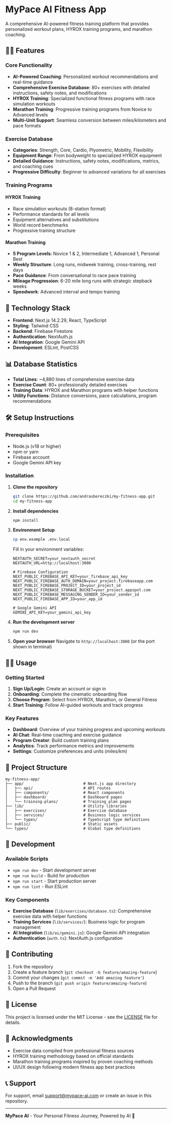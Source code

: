 # MyPace AI Fitness App

A comprehensive AI-powered fitness training platform that provides personalized workout plans, HYROX training programs, and marathon coaching.

## 🏋️‍♂️ Features

### Core Functionality
- **AI-Powered Coaching**: Personalized workout recommendations and real-time guidance
- **Comprehensive Exercise Database**: 80+ exercises with detailed instructions, safety notes, and modifications
- **HYROX Training**: Specialized functional fitness programs with race simulation workouts
- **Marathon Training**: Progressive training programs from Novice to Advanced levels
- **Multi-Unit Support**: Seamless conversion between miles/kilometers and pace formats

### Exercise Database
- **Categories**: Strength, Core, Cardio, Plyometric, Mobility, Flexibility
- **Equipment Range**: From bodyweight to specialized HYROX equipment
- **Detailed Guidance**: Instructions, safety notes, modifications, metrics, and coaching cues
- **Progressive Difficulty**: Beginner to advanced variations for all exercises

### Training Programs

#### HYROX Training
- Race simulation workouts (8-station format)
- Performance standards for all levels
- Equipment alternatives and substitutions
- World record benchmarks
- Progressive training structure

#### Marathon Training
- **5 Program Levels**: Novice 1 & 2, Intermediate 1, Advanced 1, Personal Best
- **Weekly Structure**: Long runs, midweek training, cross-training, rest days
- **Pace Guidance**: From conversational to race pace training
- **Mileage Progression**: 6-20 mile long runs with strategic stepback weeks
- **Speedwork**: Advanced interval and tempo training

## 🚀 Technology Stack

- **Frontend**: Next.js 14.2.29, React, TypeScript
- **Styling**: Tailwind CSS
- **Backend**: Firebase Firestore
- **Authentication**: NextAuth.js
- **AI Integration**: Google Gemini API
- **Development**: ESLint, PostCSS

## 📊 Database Statistics

- **Total Lines**: ~4,880 lines of comprehensive exercise data
- **Exercise Count**: 80+ professionally detailed exercises
- **Training Data**: HYROX and Marathon programs with helper functions
- **Utility Functions**: Distance conversions, pace calculations, program recommendations

## 🛠️ Setup Instructions

### Prerequisites
- Node.js (v18 or higher)
- npm or yarn
- Firebase account
- Google Gemini API key

### Installation

1. **Clone the repository**
   ```bash
   git clone https://github.com/andrasbereczki/my-fitness-app.git
   cd my-fitness-app
   ```

2. **Install dependencies**
   ```bash
   npm install
   ```

3. **Environment Setup**
   ```bash
   cp env.example .env.local
   ```
   
   Fill in your environment variables:
   ```env
   NEXTAUTH_SECRET=your_nextauth_secret
   NEXTAUTH_URL=http://localhost:3000
   
   # Firebase Configuration
   NEXT_PUBLIC_FIREBASE_API_KEY=your_firebase_api_key
   NEXT_PUBLIC_FIREBASE_AUTH_DOMAIN=your_project.firebaseapp.com
   NEXT_PUBLIC_FIREBASE_PROJECT_ID=your_project_id
   NEXT_PUBLIC_FIREBASE_STORAGE_BUCKET=your_project.appspot.com
   NEXT_PUBLIC_FIREBASE_MESSAGING_SENDER_ID=your_sender_id
   NEXT_PUBLIC_FIREBASE_APP_ID=your_app_id
   
   # Google Gemini API
   GEMINI_API_KEY=your_gemini_api_key
   ```

4. **Run the development server**
   ```bash
   npm run dev
   ```

5. **Open your browser**
   Navigate to `http://localhost:3000` (or the port shown in terminal)

## 🏃‍♀️ Usage

### Getting Started
1. **Sign Up/Login**: Create an account or sign in
2. **Onboarding**: Complete the cinematic onboarding flow
3. **Choose Program**: Select from HYROX, Marathon, or General Fitness
4. **Start Training**: Follow AI-guided workouts and track progress

### Key Features
- **Dashboard**: Overview of your training progress and upcoming workouts
- **AI Chat**: Real-time coaching and exercise guidance
- **Program Creator**: Build custom training plans
- **Analytics**: Track performance metrics and improvements
- **Settings**: Customize preferences and units (miles/km)

## 📁 Project Structure

```
my-fitness-app/
├── app/                          # Next.js app directory
│   ├── api/                      # API routes
│   ├── components/               # React components
│   ├── dashboard/                # Dashboard pages
│   └── training-plans/           # Training plan pages
├── lib/                          # Utility libraries
│   ├── exercises/                # Exercise database
│   ├── services/                 # Business logic services
│   └── types/                    # TypeScript type definitions
├── public/                       # Static assets
└── types/                        # Global type definitions
```

## 🔧 Development

### Available Scripts
- `npm run dev` - Start development server
- `npm run build` - Build for production
- `npm run start` - Start production server
- `npm run lint` - Run ESLint

### Key Components
- **Exercise Database** (`lib/exercises/database.ts`): Comprehensive exercise data with helper functions
- **Training Services** (`lib/services/`): Business logic for program management
- **AI Integration** (`lib/ai/gemini.js`): Google Gemini API integration
- **Authentication** (`auth.ts`): NextAuth.js configuration

## 🤝 Contributing

1. Fork the repository
2. Create a feature branch (`git checkout -b feature/amazing-feature`)
3. Commit your changes (`git commit -m 'Add amazing feature'`)
4. Push to the branch (`git push origin feature/amazing-feature`)
5. Open a Pull Request

## 📝 License

This project is licensed under the MIT License - see the [LICENSE](LICENSE) file for details.

## 🙏 Acknowledgments

- Exercise data compiled from professional fitness sources
- HYROX training methodology based on official standards
- Marathon training programs inspired by proven coaching methods
- UI/UX design following modern fitness app best practices

## 📞 Support

For support, email support@mypace-ai.com or create an issue in this repository.

---

**MyPace AI** - Your Personal Fitness Journey, Powered by AI 🚀
